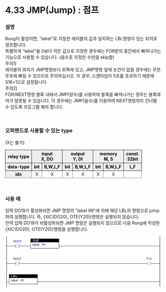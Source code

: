 ﻿# 4.33 JMP(Jump) : 점프


### 설명
Rung이 활성이면, "label"로 지정한 레이블의 값과 일치하는 LBL명령이 있는 위치로 점프합니다.  
특별하게 "label"을 0보다 작은 값으로 지정한 경우에는 FOR문의 중간에서 빠져나가는 기능으로 사용할 수 있습니다. (음수로 지정한 수만큼 skip함)  
주의1)  
레이블의 위치가 JMP명령보다 위쪽에 있고, JMP명령 앞에 조건이 없을 경우에는 무한 루프에 빠질 수 있으므로 주의하십시오. 이 경우, 스캔타임이 5초를 초과하기 때문에 S16=1으로 설정됩니다.  
주의2)  
FOR/NEXT명령 블록 내에서 JMP(양수)를 사용하여 블록을 빠져나가는 경우는 블록제어가 잘못될 수 있습니다. 이 경우에는 JMP(음수)를 이용하여 NEXT명령까지 건너뛸 수 있도록 프로그램 해야 합니다. 

<br>

### 오퍼랜드로 사용할 수 있는 type
(X는 불가)
<style type="text/css">
table  {border-collapse:collapse;}
th {background-color:#efefef; border-style:solid;border-width:1px;color:black;text-align:center;}
td {border-color:gray;border-style:solid;border-width:1px;text-align:center;}
.hd{background-color:#efefef;color:black;font-weight:bold;}
</style>

<table>
<thead>
  <tr>
    <th>relay type</th>
    <th colspan="2">input<br>X, DO</th>
    <th colspan="2">output<br>Y, DI</th>
    <th colspan="2">memory<br>M, S</th>
    <th>const.<br>32bit</th>
  </tr>
  <tr>
    <th>data-type</th>
    <th>bit</th>
    <th>B,W,L,F</th>
    <th>bit</th>
    <th>B,W,L,F</th>
    <th>bit</th>
    <th>B,W,L,F</th>
    <th>L,F</th>
  </tr>
</thead>
<tbody>
  <tr>
    <td class='hd'>idx</td>
    <td>X</td>
    <td>X</td>
    <td>X</td>
    <td>X</td>
    <td>X</td>
    <td>X</td>
    <td></td>
  </tr>
</tbody>
</table>

<br>

### 사용 예

입력 DO19가 활성화되면 JMP 명령의 "label 99"에 의해 해당 LBL의 명령으로 jump하여 실행합니다. 즉, {XIC(DO20), OTE(Y20)}명령은 실행되지 않습니다.  
만약 입력 DO19가 비활성화되면 JMP 명령은 실행되지 않으므로 다음 Rung에 작성된 {XIC(DO20), OTE(Y20)}명령을 실행합니다.


![](../_assets/jmp.png)
